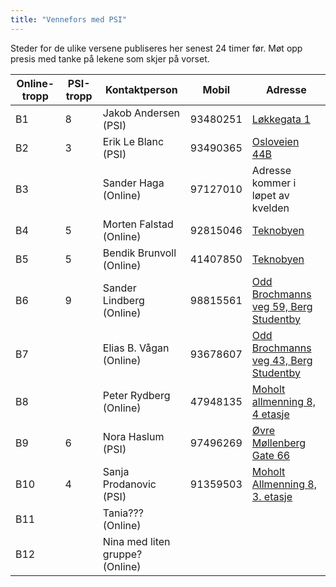 ```yaml
---
title: "Vennefors med PSI"
---
```


Steder for de ulike versene publiseres her senest 24 timer før. Møt opp presis med tanke på lekene som skjer på vorset.

Online-tropp  | PSI-tropp  | Kontaktperson  | Mobil  | Adresse
------------- | ------------- | ------------- | ------------- | -------------
B1  | 8  | Jakob Andersen (PSI)  | 93480251  | [Løkkegata 1](https://www.google.no/maps/place/Løkkegata+1,+7018+Trondheim/@63.4282609,10.3671282,17z/data=!3m1!4b1!4m5!3m4!1s0x466d318816d0d2cf:0xc5b88ead9458e13d!8m2!3d63.4282585!4d10.3693168)
B2  | 3  | Erik Le Blanc (PSI)  | 93490365  | [Osloveien 44B](https://www.google.no/maps/place/Osloveien+44B,+7018+Trondheim/@63.4233847,10.3714341,17z/data=!3m1!4b1!4m5!3m4!1s0x466d31895e4313ed:0x6a64d88122fedde0!8m2!3d63.4233823!4d10.3736228)
B3  |   | Sander Haga (Online)  | 97127010  | Adresse kommer i løpet av kvelden
B4  | 5  | Morten Falstad (Online)  | 92815046  | [Teknobyen](https://www.google.no/maps/place/Teknobyen+studentboliger/@63.4162935,10.3964375,17z/data=!3m1!4b1!4m5!3m4!1s0x466d3194dadc73a1:0x801d592f9bc78d39!8m2!3d63.4162911!4d10.3986263)
B5  | 5  | Bendik Brunvoll (Online)  | 41407850  | [Teknobyen](https://www.google.no/maps/place/Teknobyen+studentboliger/@63.4162935,10.3964375,17z/data=!3m1!4b1!4m5!3m4!1s0x466d3194dadc73a1:0x801d592f9bc78d39!8m2!3d63.4162911!4d10.3986263)
B6  | 9  | Sander Lindberg (Online)  | 98815561   | [Odd Brochmanns veg 59, Berg Studentby](https://www.google.no/maps/place/Odd+Brochmanns+veg+59,+7030+Trondheim/@63.4142169,10.4148294,17z/data=!3m1!4b1!4m5!3m4!1s0x466d31b8a1a0e647:0xd48eca410d4d8005!8m2!3d63.4142145!4d10.4170181)
B7  |   | Elias B. Vågan (Online)  | 93678607  | [Odd Brochmanns veg 43, Berg Studentby](https://www.google.no/maps/place/Odd+Brochmanns+veg+43,+7030+Trondheim/@63.4142169,10.4148294,17z/data=!3m1!4b1!4m5!3m4!1s0x466d31b8a1a0e647:0x447339bfcffa1abf!8m2!3d63.4142145!4d10.4170181)
B8  |   | Peter Rydberg (Online)  |  47948135 | [Moholt allmenning 8, 4 etasje](https://www.google.no/maps/place/Moholt+Allmenning+8,+7050+Trondheim/@63.411392,10.4309013,17z/data=!3m1!4b1!4m5!3m4!1s0x466d31c9f2a40e37:0xf2e422dcc54aee18!8m2!3d63.4113896!4d10.43309)
B9  | 6  | Nora Haslum (PSI)  | 97496269  | [Øvre Møllenberg Gate 66](https://www.google.no/maps/place/Øvre+Møllenberg+gate+66,+7043+Trondheim/@63.4341841,10.4171437,17z/data=!3m1!4b1!4m5!3m4!1s0x466d31a104466aa1:0x68131cf6114f096e!8m2!3d63.4341817!4d10.4193324)
B10  | 4  | Sanja Prodanovic (PSI)  | 91359503  | [Moholt Allmenning 8, 3. etasje](https://www.google.no/maps/place/Moholt+Allmenning+8,+7050+Trondheim/@63.411392,10.4309013,17z/data=!3m1!4b1!4m5!3m4!1s0x466d31c9f2a40e37:0xf2e422dcc54aee18!8m2!3d63.4113896!4d10.43309)
B11  |   | Tania??? (Online)  |   | 
B12  |   | Nina med liten gruppe? (Online)  |   |